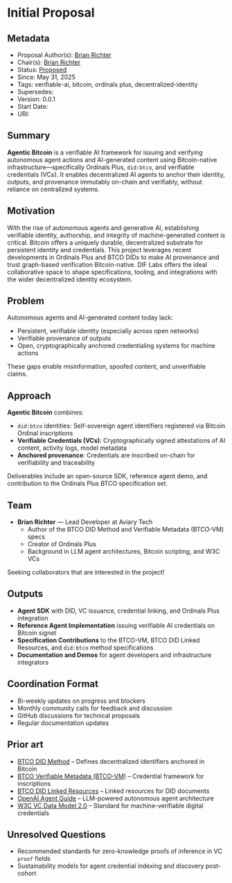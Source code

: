 # Initial Proposal

## Metadata
- Proposal Author(s): [Brian Richter](https://github.com/brianorwhatever)
- Chair(s): [Brian Richter](https://github.com/brianorwhatever)
- Status: [Proposed]()
- Since: May 31, 2025
- Tags: verifiable-ai, bitcoin, ordinals plus, decentralized-identity
- Supersedes:
- Version: 0.0.1
- Start Date: <date>
- URI: <uri>

## Summary

**Agentic Bitcoin** is a verifiable AI framework for issuing and verifying autonomous agent actions and AI-generated content using Bitcoin-native infrastructure—specifically Ordinals Plus, `did:btco`, and verifiable credentials (VCs). It enables decentralized AI agents to anchor their identity, outputs, and provenance immutably on-chain and verifiably, without reliance on centralized systems.

## Motivation

With the rise of autonomous agents and generative AI, establishing verifiable identity, authorship, and integrity of machine-generated content is critical. Bitcoin offers a uniquely durable, decentralized substrate for persistent identity and credentials. This project leverages recent developments in Ordinals Plus and BTCO DIDs to make AI provenance and trust graph-based verification Bitcoin-native. DIF Labs offers the ideal collaborative space to shape specifications, tooling, and integrations with the wider decentralized identity ecosystem.

## Problem

Autonomous agents and AI-generated content today lack:
- Persistent, verifiable identity (especially across open networks)
- Verifiable provenance of outputs
- Open, cryptographically anchored credentialing systems for machine actions

These gaps enable misinformation, spoofed content, and unverifiable claims.

## Approach

**Agentic Bitcoin** combines:
- `did:btco` identities: Self-sovereign agent identifiers registered via Bitcoin Ordinal inscriptions
- **Verifiable Credentials (VCs)**: Cryptographically signed attestations of AI content, activity logs, model metadata
- **Anchored provenance**: Credentials are inscribed on-chain for verifiability and traceability

Deliverables include an open-source SDK, reference agent demo, and contribution to the Ordinals Plus BTCO specification set.

## Team

- **Brian Richter** — Lead Developer at Aviary Tech  
  - Author of the BTCO DID Method and Verifiable Metadata (BTCO-VM) specs  
  - Creator of Ordinals Plus  
  - Background in LLM agent architectures, Bitcoin scripting, and W3C VCs

Seeking collaborators that are interested in the project!

## Outputs

- **Agent SDK** with DID, VC issuance, credential linking, and Ordinals Plus integration
- **Reference Agent Implementation** issuing verifiable AI credentials on Bitcoin signet
- **Specification Contributions** to the BTCO-VM, BTCO DID Linked Resources, and `did:btco` method specifications
- **Documentation and Demos** for agent developers and infrastructure integrators

## Coordination Format

- Bi-weekly updates on progress and blockers
- Monthly community calls for feedback and discussion
- GitHub discussions for technical proposals
- Regular documentation updates

## Prior art

- [BTCO DID Method](https://identity.foundation/labs-ordinals-plus/btco-did-method/) – Defines decentralized identifiers anchored in Bitcoin
- [BTCO Verifiable Metadata (BTCO-VM)](https://identity.foundation/labs-ordinals-plus/btco-vm/) – Credential framework for inscriptions
- [BTCO DID Linked Resources](https://identity.foundation/labs-ordinals-plus/btco-did-linked-resources/) – Linked resources for DID documents
- [OpenAI Agent Guide](https://cdn.openai.com/business-guides-and-resources/a-practical-guide-to-building-agents.pdf) – LLM-powered autonomous agent architecture
- [W3C VC Data Model 2.0](https://www.w3.org/TR/vc-data-model-2.0/) – Standard for machine-verifiable digital credentials

## Unresolved Questions

- Recommended standards for zero-knowledge proofs of inference in VC `proof` fields
- Sustainability models for agent credential indexing and discovery post-cohort
